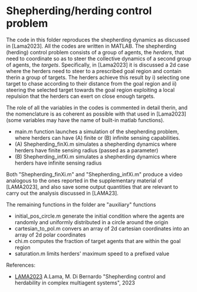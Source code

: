 # Shepherding/herding control problem

The code in this folder reproduces the shepherding dynamics as discussed in [Lama2023]. All the codes are written in MATLAB.
The shepherding (herding) control problem consists of a group of agents, the *herders*, that need to coordinate so as to steer the collective dynamics of a second group of agents, the *targets*.
Specifically, in [Lama2023] it is discussed a 2d case where the herders need to steer to a prescribed goal region and contain therin a group of targets. The herders achieve this result by i) selecting one target to chase according to their distance from the goal region and ii) steering the selected target towards the goal region exploiting a local repulsion that the herders can exert on close enough targets.

The role of all the variables in the codes is commented in detail therin, and the nomenclature is as coherent as possible with that used in [Lama2023] (some variables may have the name of built-in matlab functions).

- main.m function launches a simulation of the shepherding problem, where herders can have (A) finite or (B) infinite sensing capabilities. 
- (A) Shepherding_finXi.m simulates a shepherding dynamics where herders have finite sensing radius (passed as a parameter)
- (B) Shepherding_infXi.m simulates a shepherding dynamics where herders have infinite sensing radius 

Both "Shepherding_finXi.m" and "Shepherding_infXi.m" produce a video analogous to the ones reported in the supplementary material of [LAMA2023], and also save some output quantities that are relevant to carry out the analysis discussed in [LAMA23].

The remaining functions in the folder are "auxiliary" functions
  - initial_pos_circle.m generate the initial condition where the agents are randomly and uniformly distributed in a circle around the origin
  - cartesian_to_pol.m convers an array of 2d cartesian coordinates into an array of 2d polar coordinates
  - chi.m computes the fraction of target agents that are within the goal region
  - saturation.m limits herders' maximum speed to a prefixed value

References:
- [LAMA2023](https://arxiv-org.translate.goog/abs/2307.16797?_x_tr_sl=en&_x_tr_tl=it&_x_tr_hl=it&_x_tr_pto=sc) A.Lama, M. Di Bernardo "Shepherding control and herdability in complex multiagent systems", 2023
    
    
    

